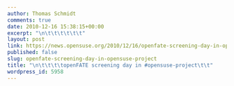 ```yaml
---
author: Thomas Schmidt
comments: true
date: 2010-12-16 15:38:15+00:00
excerpt: "\n\t\t\t\t\t\t"
layout: post
link: https://news.opensuse.org/2010/12/16/openfate-screening-day-in-opensuse-project/
published: false
slug: openfate-screening-day-in-opensuse-project
title: "\n\t\t\t\topenFATE screening day in #opensuse-project\t\t"
wordpress_id: 5958
---
```

		
